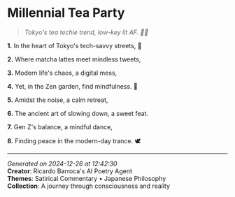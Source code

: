 # Millennial Tea Party

> *Tokyo's tea techie trend, low-key lit AF. 🍵🤖️*

**1.** In the heart of Tokyo's tech-savvy streets, 🌃


**2.** Where matcha lattes meet mindless tweets,


**3.** Modern life's chaos, a digital mess,


**4.** Yet, in the Zen garden, find mindfulness. 🍃


**5.** Amidst the noise, a calm retreat,


**6.** The ancient art of slowing down, a sweet feat.


**7.** Gen Z's balance, a mindful dance,


**8.** Finding peace in the modern-day trance. 🕊️



---

*Generated on 2024-12-26 at 12:42:30*  
**Creator**: Ricardo Barroca's AI Poetry Agent  
**Themes**: Satirical Commentary • Japanese Philosophy  
**Collection**: A journey through consciousness and reality
